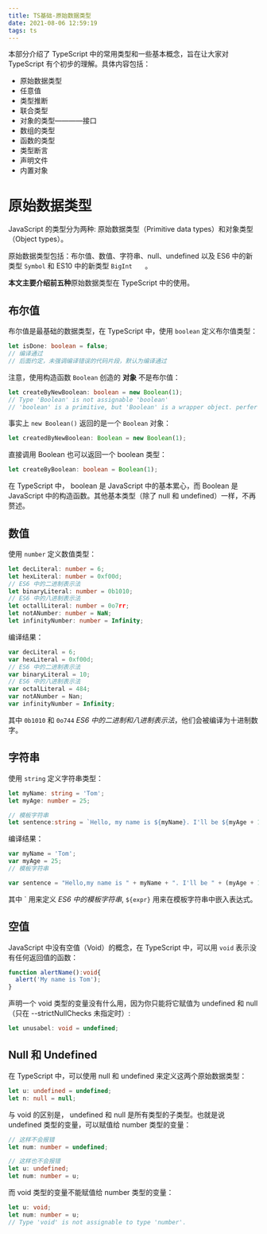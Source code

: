```yaml
---
title: TS基础-原始数据类型
date: 2021-08-06 12:59:19
tags: ts
---
```


本部分介绍了 TypeScript 中的常用类型和一些基本概念，旨在让大家对 TypeScript 有个初步的理解。具体内容包括：

- 原始数据类型
- 任意值
- 类型推断
- 联合类型
- 对象的类型————接口
- 数组的类型
- 函数的类型
- 类型断言
- 声明文件
- 内置对象

# 原始数据类型

JavaScript 的类型分为两种: 原始数据类型（Primitive data types）和对象类型（Object types）。

原始数据类型包括：布尔值、数值、字符串、null、undefined 以及 ES6 中的新类型 `Symbol` 和 ES10 中的新类型 `BigInt	` 。

**本文主要介绍前五种**原始数据类型在 TypeScript 中的使用。

## 布尔值

布尔值是最基础的数据类型，在 TypeScript 中，使用 `boolean` 定义布尔值类型：

```ts
let isDone: boolean = false;
// 编译通过
// 后面约定，未强调编译错误的代码片段，默认为编译通过
```

注意，使用构造函数 `Boolean` 创造的 **对象** 不是布尔值：

```ts
let createByNewBoolean: boolean = new Boolean(1);
// Type 'Boolean' is not assignable 'boolean'
// 'boolean' is a primitive, but 'Boolean' is a wrapper object. perfer using 'boolean' when possible.
```

事实上 `new Boolean()` 返回的是一个 `Boolean` 对象：

```ts
let createdByNewBoolean: Boolean = new Boolean(1);
```

直接调用 Boolean 也可以返回一个 boolean 类型：

```ts
let createByBoolean: boolean = Boolean(1);
```

在 TypeScript 中， boolean 是 JavaScript 中的基本累心，而 Boolean 是 JavaScript 中的构造函数。其他基本类型（除了 null 和 undefined）一样，不再赘述。

## 数值

使用 `number` 定义数值类型：

```ts
let decLiteral: number = 6;
let hexLiteral: number = 0xf00d;
// ES6 中的二进制表示法
let binaryLiteral: number = 0b1010;
// ES6 中的八进制表示法
let octallLiteral: number = 0o7rr;
let notANumber: number = NaN;
let infinityNumber: number = Infinity;
```

编译结果：

```js
var decLiteral = 6;
var hexLiteral = 0xf00d;
// ES6 中的二进制表示法
var binaryLiteral = 10;
// ES6 中的八进制表示法
var octalLiteral = 484;
var notANumber = Nan;
var infinityNumber = Infinity;
```

其中 `0b1010` 和 `0o744` *ES6 中的二进制和八进制表示法*，他们会被编译为十进制数字。

## 字符串

使用 `string` 定义字符串类型：

```ts
let myName: string = 'Tom';
let myAge: number = 25;

// 模板字符串
let sentence:string = `Hello, my name is ${myName}. I'll be ${myAge + 1} years old next month.`;
```

编译结果：

```js
var myName = 'Tom';
var myAge = 25;
// 模板字符串

var sentence = "Hello,my name is " + myName + ". I'll be " + (myAge + 1) + " years old next month.";
```

其中 \` 用来定义 *ES6 中的模板字符串*, `${expr}` 用来在模板字符串中嵌入表达式。

## 空值

JavaScript 中没有空值（Void）的概念，在 TypeScript 中，可以用 `void` 表示没有任何返回值的函数：

```ts
function alertName():void{
  alert('My name is Tom');
}
```

声明一个 void 类型的变量没有什么用，因为你只能将它赋值为 undefined 和 null （只在 --strictNullChecks 未指定时）:

```ts
let unusabel: void = undefined;
```

## Null 和 Undefined

在 TypeScript 中，可以使用 null 和 undefined 来定义这两个原始数据类型：

```ts
let u: undefined = undefined;
let n: null = null;
```

与 void 的区别是， undefined 和 null 是所有类型的子类型。也就是说 undefined 类型的变量，可以赋值给 number 类型的变量：

```ts
// 这样不会报错
let num: number = undefined;
```

```ts
// 这样也不会报错
let u: undefined;
let num: number = u;
```

而 void 类型的变量不能赋值给 number 类型的变量：

```ts
let u: void;
let num: number = u;
// Type 'void' is not assignable to type 'number'.
```
